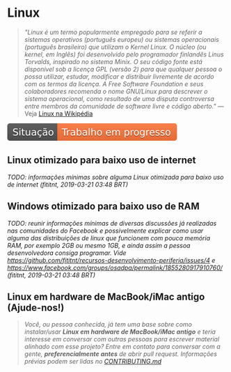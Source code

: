 # Linux
> _"Linux é um termo popularmente empregado para se referir a sistemas
operativos (português europeu) ou sistemas operacionais (português brasileiro)
que utilizam o Kernel Linux. O núcleo (ou kernel, em Inglês) foi desenvolvido
pelo programador finlandês Linus Torvalds, inspirado no sistema Minix. O seu
código fonte está disponível sob a licença GPL (versão 2) para que qualquer
pessoa o possa utilizar, estudar, modificar e distribuir livremente de acordo
com os termos da licença. A Free Software Foundation e seus colaboradores
recomenda o nome GNU/Linux para descrever o sistema operacional, como resultado
de uma disputa controversa entre membros da comunidade de software livre e
código aberto."_
— Veja [Linux na Wikipédia](https://pt.wikipedia.org/wiki/Linux)


![Situação: Trabalho em progresso](../imagens/badges/status-work-in-progress.svg)

## Linux otimizado para baixo uso de internet

_TODO: informações mínimas sobre alguma Linux otimizada para baixo uso de internet (fititnt, 2019-03-21 03:48 BRT)_

## Windows otimizado para baixo uso de RAM

_TODO: reunir informações mínimas de diversas discussões já realizadas nas
comunidades do Facebook e possivelmente explicar como usar alguma das
distribuições de linux que funcionem com pouca memória RAM, por exemplo 2GB ou
mesmo 1GB, e ainda assim a pessoa desenvolvedora consiga programar. Vide
https://github.com/fititnt/recursos-desenvolvimento-periferia/issues/4 e
https://www.facebook.com/groups/osadpa/permalink/1855280917910760/
(fititnt, 2019-03-21 03:48 BRT)_

## Linux em hardware de MacBook/iMac antigo (Ajude-nos!)
> _Você, ou pessoa conhecida, já tem uma base sobre como instalar/usar
**Linux em hardware de MacBook/iMac antigo** e teria interesse em conversar com
outras pessoas para escrever material alinhado com esse projeto? Entre em
contato para conversar com a gente, **preferencialmente antes** de abrir pull
request. Informações prévias podem ser lidas no
[CONTRIBUTING.md](../CONTRIBUTING.md)_

<!--
_Nota: este arquivo não tem conteúdo neste momento, e foi adicionado como uma potencial espera de conteúdo que pode (ou não) ser criada. Volte mais tarde. Acompanhe mais detalhes via os issues do repositório principal. (fititnt, 2019-03-17 18:04 BRT)_


> **Nota: veja também recomendações genéricas na sessão [Desenvolvimento em computador](../pc/README.md).**

-->

<!--
https://itsfoss.com/lightweight-linux-beginners/
https://fossbytes.com/best-lightweight-linux-distros/
https://www.hardware.com.br/comunidade/melhor-distro/1473421/
-->
